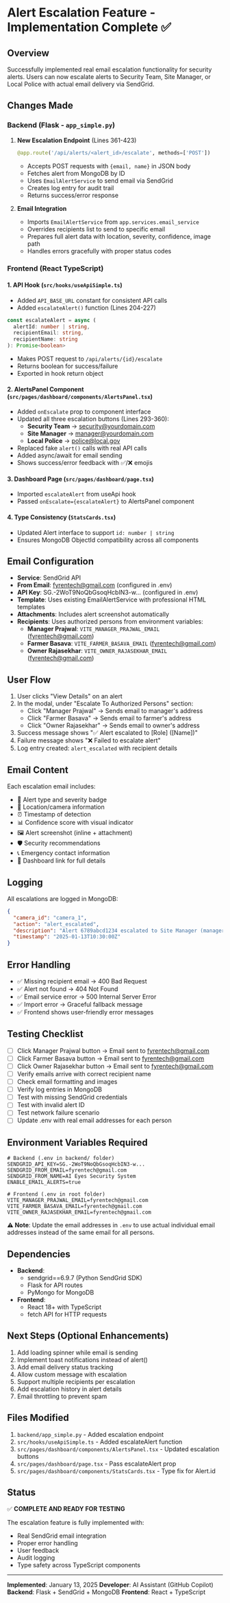 # Alert Escalation Feature - Implementation Complete ✅

## Overview
Successfully implemented real email escalation functionality for security alerts. Users can now escalate alerts to Security Team, Site Manager, or Local Police with actual email delivery via SendGrid.

## Changes Made

### Backend (Flask - `app_simple.py`)
1. **New Escalation Endpoint** (Lines 361-423)
   ```python
   @app.route('/api/alerts/<alert_id>/escalate', methods=['POST'])
   ```
   - Accepts POST requests with `{email, name}` in JSON body
   - Fetches alert from MongoDB by ID
   - Uses `EmailAlertService` to send email via SendGrid
   - Creates log entry for audit trail
   - Returns success/error response

2. **Email Integration**
   - Imports `EmailAlertService` from `app.services.email_service`
   - Overrides recipients list to send to specific email
   - Prepares full alert data with location, severity, confidence, image path
   - Handles errors gracefully with proper status codes

### Frontend (React TypeScript)

#### 1. **API Hook** (`src/hooks/useApiSimple.ts`)
   - Added `API_BASE_URL` constant for consistent API calls
   - Added `escalateAlert()` function (Lines 204-227)
   ```typescript
   const escalateAlert = async (
     alertId: number | string, 
     recipientEmail: string, 
     recipientName: string
   ): Promise<boolean>
   ```
   - Makes POST request to `/api/alerts/{id}/escalate`
   - Returns boolean for success/failure
   - Exported in hook return object

#### 2. **AlertsPanel Component** (`src/pages/dashboard/components/AlertsPanel.tsx`)
   - Added `onEscalate` prop to component interface
   - Updated all three escalation buttons (Lines 293-360):
     * **Security Team** → security@yourdomain.com
     * **Site Manager** → manager@yourdomain.com  
     * **Local Police** → police@local.gov
   - Replaced fake `alert()` calls with real API calls
   - Added async/await for email sending
   - Shows success/error feedback with ✅/❌ emojis

#### 3. **Dashboard Page** (`src/pages/dashboard/page.tsx`)
   - Imported `escalateAlert` from useApi hook
   - Passed `onEscalate={escalateAlert}` to AlertsPanel component

#### 4. **Type Consistency** (`StatsCards.tsx`)
   - Updated Alert interface to support `id: number | string`
   - Ensures MongoDB ObjectId compatibility across all components

## Email Configuration
- **Service**: SendGrid API
- **From Email**: fyrentech@gmail.com (configured in .env)
- **API Key**: SG.-2WoT9NoQbGsoqHcbIN3-w... (configured in .env)
- **Template**: Uses existing EmailAlertService with professional HTML templates
- **Attachments**: Includes alert screenshot automatically
- **Recipients**: Uses authorized persons from environment variables:
  - **Manager Prajwal**: `VITE_MANAGER_PRAJWAL_EMAIL` (fyrentech@gmail.com)
  - **Farmer Basava**: `VITE_FARMER_BASAVA_EMAIL` (fyrentech@gmail.com)
  - **Owner Rajasekhar**: `VITE_OWNER_RAJASEKHAR_EMAIL` (fyrentech@gmail.com)

## User Flow
1. User clicks "View Details" on an alert
2. In the modal, under "Escalate To Authorized Persons" section:
   - Click "Manager Prajwal" → Sends email to manager's address
   - Click "Farmer Basava" → Sends email to farmer's address
   - Click "Owner Rajasekhar" → Sends email to owner's address
3. Success message shows "✅ Alert escalated to [Role] ([Name])"
4. Failure message shows "❌ Failed to escalate alert"
5. Log entry created: `alert_escalated` with recipient details

## Email Content
Each escalation email includes:
- 🚨 Alert type and severity badge
- 📍 Location/camera information
- ⏰ Timestamp of detection
- 📊 Confidence score with visual indicator
- 🖼️ Alert screenshot (inline + attachment)
- 🛡️ Security recommendations
- 📞 Emergency contact information
- 🔗 Dashboard link for full details

## Logging
All escalations are logged in MongoDB:
```json
{
  "camera_id": "camera_1",
  "action": "alert_escalated",
  "description": "Alert 6789abcd1234 escalated to Site Manager (manager@yourdomain.com)",
  "timestamp": "2025-01-13T10:30:00Z"
}
```

## Error Handling
- ✅ Missing recipient email → 400 Bad Request
- ✅ Alert not found → 404 Not Found
- ✅ Email service error → 500 Internal Server Error
- ✅ Import error → Graceful fallback message
- ✅ Frontend shows user-friendly error messages

## Testing Checklist
- [ ] Click Manager Prajwal button → Email sent to fyrentech@gmail.com
- [ ] Click Farmer Basava button → Email sent to fyrentech@gmail.com
- [ ] Click Owner Rajasekhar button → Email sent to fyrentech@gmail.com
- [ ] Verify emails arrive with correct recipient name
- [ ] Check email formatting and images
- [ ] Verify log entries in MongoDB
- [ ] Test with missing SendGrid credentials
- [ ] Test with invalid alert ID
- [ ] Test network failure scenario
- [ ] Update .env with real email addresses for each person

## Environment Variables Required
```env
# Backend (.env in backend/ folder)
SENDGRID_API_KEY=SG.-2WoT9NoQbGsoqHcbIN3-w...
SENDGRID_FROM_EMAIL=fyrentech@gmail.com
SENDGRID_FROM_NAME=AI Eyes Security System
ENABLE_EMAIL_ALERTS=true

# Frontend (.env in root folder)
VITE_MANAGER_PRAJWAL_EMAIL=fyrentech@gmail.com
VITE_FARMER_BASAVA_EMAIL=fyrentech@gmail.com
VITE_OWNER_RAJASEKHAR_EMAIL=fyrentech@gmail.com
```

**⚠️ Note**: Update the email addresses in `.env` to use actual individual email addresses instead of the same email for all persons.

## Dependencies
- **Backend**: 
  - sendgrid==6.9.7 (Python SendGrid SDK)
  - Flask for API routes
  - PyMongo for MongoDB
- **Frontend**:
  - React 18+ with TypeScript
  - fetch API for HTTP requests

## Next Steps (Optional Enhancements)
1. Add loading spinner while email is sending
2. Implement toast notifications instead of alert()
3. Add email delivery status tracking
4. Allow custom message with escalation
5. Support multiple recipients per escalation
6. Add escalation history in alert details
7. Email throttling to prevent spam

## Files Modified
1. `backend/app_simple.py` - Added escalation endpoint
2. `src/hooks/useApiSimple.ts` - Added escalateAlert function
3. `src/pages/dashboard/components/AlertsPanel.tsx` - Updated escalation buttons
4. `src/pages/dashboard/page.tsx` - Pass escalateAlert prop
5. `src/pages/dashboard/components/StatsCards.tsx` - Type fix for Alert.id

## Status
✅ **COMPLETE AND READY FOR TESTING**

The escalation feature is fully implemented with:
- Real SendGrid email integration
- Proper error handling
- User feedback
- Audit logging
- Type safety across TypeScript components

---
**Implemented**: January 13, 2025
**Developer**: AI Assistant (GitHub Copilot)
**Backend**: Flask + SendGrid + MongoDB
**Frontend**: React + TypeScript
